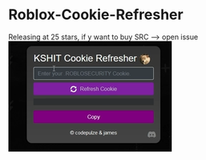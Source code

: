# Roblox-Cookie-Refresher
Releasing at 25 stars, if y want to buy SRC --> open issue
[![Video](videothumbnail.png)](SiteShowcase.mp4)
